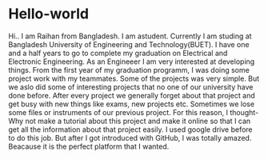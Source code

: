 # Hello-world
Hi..
I am Raihan from Bangladesh. I am astudent. Currently I am studing at Bangladesh University of Engineering and Technology(BUET). I have one and a half years to go to complete my graduation on Electrical and Electronic Engineering. As an Engineeer I am very interested at developing things. From the first year of my graduation programm, I was doing some project work with my teammates. Some of the projects was very simple. But we aslo did some of interesting projects that no one of our university have done before. After every project we generally forget about that project and get busy with new things like exams, new projects etc. Sometimes we lose some files or instruments of our previous project. For this reason, I thought- Why not make a tutorial about this project and make it online so that I can get all the information about that project easily. I used google drive before to do this job. But after I got introduced with GitHub, I was totally amazed. Beacause it is the perfect platform that I wanted.
